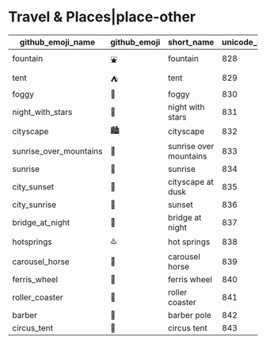 # Travel & Places|place-other

|github_emoji_name|github_emoji|short_name|unicode_index|
|---|---|---|---|
|fountain|:fountain:|fountain|828|
|tent|:tent:|tent|829|
|foggy|:foggy:|foggy|830|
|night_with_stars|:night_with_stars:|night with stars|831|
|cityscape|:cityscape:|cityscape|832|
|sunrise_over_mountains|:sunrise_over_mountains:|sunrise over mountains|833|
|sunrise|:sunrise:|sunrise|834|
|city_sunset|:city_sunset:|cityscape at dusk|835|
|city_sunrise|:city_sunrise:|sunset|836|
|bridge_at_night|:bridge_at_night:|bridge at night|837|
|hotsprings|:hotsprings:|hot springs|838|
|carousel_horse|:carousel_horse:|carousel horse|839|
|ferris_wheel|:ferris_wheel:|ferris wheel|840|
|roller_coaster|:roller_coaster:|roller coaster|841|
|barber|:barber:|barber pole|842|
|circus_tent|:circus_tent:|circus tent|843|
